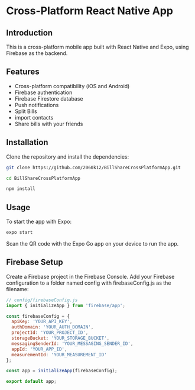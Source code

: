 # Cross-Platform React Native App

## Introduction

This is a cross-platform mobile app built with React Native and Expo, using Firebase as the backend.

## Features

- Cross-platform compatibility (iOS and Android)
- Firebase authentication
- Firebase Firestore database
- Push notifications
- Split Bills
- import contacts
- Share bills with your friends

## Installation

Clone the repository and install the dependencies:

```bash
git clone https://github.com/2060k12/BillShareCrossPlatformApp.git

cd BillShareCrossPlatformApp

npm install
```

## Usage
To start the app with Expo:
```bash
expo start
```
Scan the QR code with the Expo Go app on your device to run the app.

## Firebase Setup
Create a Firebase project in the Firebase Console.
Add your Firebase configuration to a folder named config with firebaseConfig.js as the filename:
``` javascript
// config/firebaseConfig.js
import { initializeApp } from 'firebase/app';

const firebaseConfig = {
  apiKey: 'YOUR_API_KEY',
  authDomain: 'YOUR_AUTH_DOMAIN',
  projectId: 'YOUR_PROJECT_ID',
  storageBucket: 'YOUR_STORAGE_BUCKET',
  messagingSenderId: 'YOUR_MESSAGING_SENDER_ID',
  appId: 'YOUR_APP_ID',
  measurementId: 'YOUR_MEASUREMENT_ID'
};

const app = initializeApp(firebaseConfig);

export default app;
```


